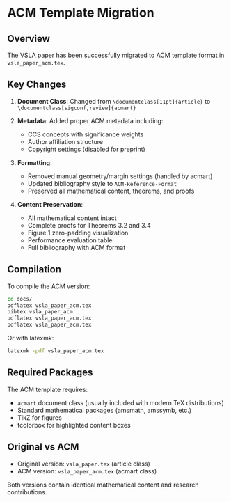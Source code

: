 # ACM Template Migration

## Overview

The VSLA paper has been successfully migrated to ACM template format in `vsla_paper_acm.tex`.

## Key Changes

1. **Document Class**: Changed from `\documentclass[11pt]{article}` to `\documentclass[sigconf,review]{acmart}`

2. **Metadata**: Added proper ACM metadata including:
   - CCS concepts with significance weights
   - Author affiliation structure
   - Copyright settings (disabled for preprint)

3. **Formatting**: 
   - Removed manual geometry/margin settings (handled by acmart)
   - Updated bibliography style to `ACM-Reference-Format`
   - Preserved all mathematical content, theorems, and proofs

4. **Content Preservation**:
   - All mathematical content intact
   - Complete proofs for Theorems 3.2 and 3.4
   - Figure 1 zero-padding visualization
   - Performance evaluation table
   - Full bibliography with ACM format

## Compilation

To compile the ACM version:

```bash
cd docs/
pdflatex vsla_paper_acm.tex
bibtex vsla_paper_acm
pdflatex vsla_paper_acm.tex
pdflatex vsla_paper_acm.tex
```

Or with latexmk:
```bash
latexmk -pdf vsla_paper_acm.tex
```

## Required Packages

The ACM template requires:
- `acmart` document class (usually included with modern TeX distributions)
- Standard mathematical packages (amsmath, amssymb, etc.)
- TikZ for figures
- tcolorbox for highlighted content boxes

## Original vs ACM

- Original version: `vsla_paper.tex` (article class)
- ACM version: `vsla_paper_acm.tex` (acmart class)

Both versions contain identical mathematical content and research contributions.